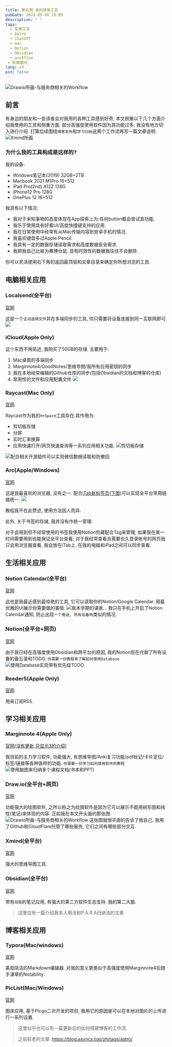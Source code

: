 ```yaml
---
title: 第五期-我的效率工具
pubDate: 2024-09-08 19:09
description: " "
tags:
  - 实用工具
  - Astro
  - ChatGPT
  - mac
  - Notion
  - Obsidian
  - workflow
 - 折腾期刊
lang: zh
pin: false
---
```

![Drawio所画-与服务商相关的Workflow](https://r2.asyncx.top/2024/09/08/202409081915149.webp)
## 前言
有身边的朋友和一些读者会对我用的各种工具感到好奇, 本文侧重以下几个方面介绍我使用的工具和侧重方面. 部分高强度使用软件因为其功能过多, 我没有地方切入进行介绍. 打算后续围绕`博客发布`和`学习归纳`这两个工作流再写一篇文章说明.
![Xmind所画](https://r2.asyncx.top/2024/09/08/202409081930332.webp)
### 为什么我的工具构成是这样的?
我的设备:
- Windows笔记本(2019) 32GB+2TB
- Macbook 2021 M1Pro 16+512
- iPad Pro(2nd) A12Z 128G
- iPhone12 Pro 128G
- OnePlus 12 16+512

我具有以下情况:

- 我对于未知事物的态度体现在App探索上为:任何button都会尝试其功能.
- 我乐于使用具有好看UI/高度快捷键支持的应用.
- 我在日常使用中经常有从Mac传输内容到安卓手机的情况.
- 我喜欢键盘多过Apple Pencil.
- 我具有一定的数据存储读取需求和高度数据安全需求.
- 我把我自己比喻为赛博仓鼠. 具有时效性的数据我往往不会删除.

你可以灵活使用右下角的返回最顶层和文章目录来确定你所想浏览的工具.

## 电脑相关应用

### Localsend(全平台)
[官网](https://localsend.org/zh-CN)

这是一个`主动选择文件`并在多端同步的工具, 你只需要将设备连接到同一互联网即可.
![](https://r2.asyncx.top/2024/09/08/202409081942668.webp)
### iCloud(Apple Only)
这个东西不再简述, 我购买了50GB的存储. 主要用于:
1. Mac桌面的多端同步
2. Marginnote4/GoodNotes/思维导图/我所有应用密钥的同步
3. 我在本地经常编辑的Github仓库的同步(包括Obsidian的文档和博客的仓库)
4. 常用性的文件和应用配置文件
![](https://r2.asyncx.top/2024/09/08/202409081945354.webp)

### Raycast(Mac Only)
[官网](https://www.raycast.com/)

Raycast作为我的`⌘+Space`工具存在.其作用为:
- 剪切板存储
- 分屏
- 实时汇率换算
- 应用快速打开/网页快速查询等一系列应用相关功能.
![剪切板存储](https://r2.asyncx.top/2024/09/08/202409081948317.webp)

![配合相关开源插件可以实现微信数据读取和防撤回](https://r2.asyncx.top/2024/09/08/202409081950322.webp)

### Arc(Apple/Windows)
[官网](https://arc.net/)

这是我最喜欢的浏览器, 没有之一. 配合[iTab新标签页(下图)](https://itab.link/)可以实现全平台常用链接统一.
![](https://r2.asyncx.top/2024/09/09/202409090804404.webp)

教程我不在此赘述, 使用方法因人而异. 

此外, 关于书签的存储, 我并没有作统一管理. 

对于会用到但不经常使用的书签我使用Notion剪藏配合Tag来管理, 如果我在某一时间需要用到也能保证全平台查看; 对于我经常查看且需要长久登录帐号的网页我只会用浏览器查看, 我会放在iTab上. 在我的电脑和iPad之间可以同步查看.
## 生活相关应用
### Notion Calendar(全平台)
[官网](https://www.notion.so/product/calendar)

这也是我最近感到最惊艳的工具, 它可以读取你的Notion/Google Calendar. 用最优雅的UI展示你需要做的事情.
![我本学期的课表...](https://r2.asyncx.top/2024/09/08/202409081959619.webp)
我只在手机上开启了Notion Calendar通知, 防止出现`一个电话, 所有设备响`类似的情况.
### Notion(全平台+网页)
[官网](https://www.notion.so/)

由于我已经在高强度使用Obsidian和跨平台的原因, 我的Notion现在代替了所有设备的备忘录和TODO. `你需要一份教程来了解如何使用Database`
![使用Database实现带有优先级TODO](https://r2.asyncx.top/2024/09/08/202409082004297.webp)
### Reeder5(Apple Only)
[官网](https://reederapp.com/)

用来订阅RSS.
## 学习相关应用

### Marginnote 4(Apple Only)
[官网(没有更新,只显示3的介绍)](https://www.marginnote.com/)

我目前的主力学习软件, 功能强大, 有思维导图/Anki复习功能/pdf标记/卡片定位/标签/链接等各种各样的功能. `你需要一份学习如何使用软件的教程`
![使用脑图来归纳多个课程文档(书本和PPT)](https://r2.asyncx.top/2024/09/08/202409082016683.webp)
### Draw.io(全平台+网页)
[官网](https://www.drawio.com/)

功能强大的绘图软件, 之所以称之为绘图软件是因为它可以展示不能用树形图和线性(笔记)来体现的内容. 正如我在本文开头画的那张图:
![Drawio所画-与服务商相关的Workflow](https://r2.asyncx.top/2024/09/08/202409081915149.webp)
这张图就很平面的告诉了我自己, 我用了Github和CloudFlare托管了哪些服务, 它们之间有哪些部分交互.
### Xmind(全平台)
[官网](https://xmind.cn/)

强大的思维导图工具.

### Obsidian(全平台)
[官网](https://obsidian.md/)

带有`双链`的笔记应用, 有强大的第三方软件生态支持. 我的第二大脑.

> 这里应有一篇介绍我本人用法和P.A.R.A归纳法的文章.


## 博客相关应用

### Typora(Mac/windows)
[官网](https://typora.io/)

美观简洁的Markdown编辑器. 对我的意义更类似于高强度使用Marginnote4后随手演草的Notability.

### PicList(Mac/Windows)
[官网](https://piclist.cn/)

图床应用, 基于Picgo二次开发的项目, 我用它的原因是可以在本地对图片的上传进行一系列设置.

> 这里似乎也可以有一篇更新后的如何搭建博客的工作流. 
> 
> 之前较老的文章 :https://blog.asyncx.top/zh/tags/astro/
